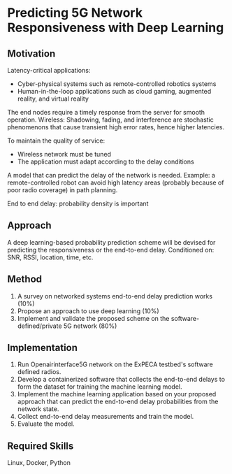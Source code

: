 # Predicting 5G Network Responsiveness with Deep Learning


## Motivation

Latency-critical applications:
- Cyber-physical systems such as remote-controlled robotics systems
- Human-in-the-loop applications such as cloud gaming, augmented reality, and virtual reality 

The end nodes require a timely response from the server for smooth operation. 
Wireless: Shadowing, fading, and interference are stochastic phenomenons that cause transient high error rates, hence higher latencies.

To maintain the quality of service: 
- Wireless network must be tuned
- The application must adapt according to the delay conditions

A model that can predict the delay of the network is needed. 
Example: a remote-controlled robot can avoid high latency areas (probably because of poor radio coverage) in path planning.


End to end delay: probability density is important


## Approach

A deep learning-based probability prediction scheme will be devised for predicting the responsiveness or the end-to-end delay.
Conditioned on: SNR, RSSI, location, time, etc.


## Method


1. A survey on networked systems end-to-end delay prediction works (10%)
2. Propose an approach to use deep learning (10%)
3. Implement and validate the proposed scheme on the software-defined/private 5G network (80%)


## Implementation

1. Run Openairinterface5G network on the ExPECA testbed's software defined radios.
2. Develop a containerized software that collects the end-to-end delays to form the dataset for training the machine learning model.
3. Implement the machine learning application based on your proposed approach that can predict the end-to-end delay probabilities from the network state.
4. Collect end-to-end delay measurements and train the model.
5. Evaluate the model.


## Required Skills
Linux, Docker, Python

